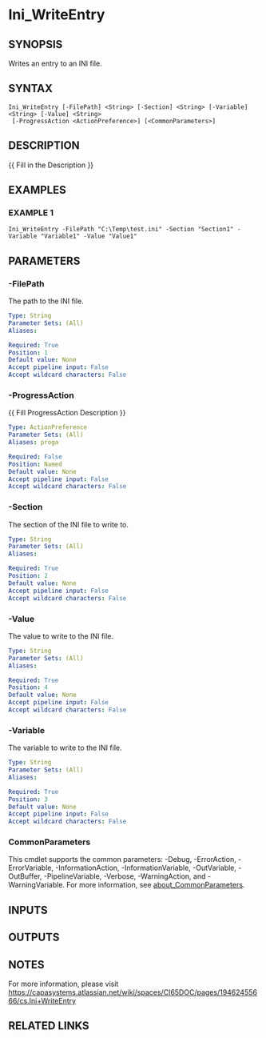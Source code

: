 # Ini_WriteEntry

## SYNOPSIS
Writes an entry to an INI file.

## SYNTAX

```
Ini_WriteEntry [-FilePath] <String> [-Section] <String> [-Variable] <String> [-Value] <String>
 [-ProgressAction <ActionPreference>] [<CommonParameters>]
```

## DESCRIPTION
{{ Fill in the Description }}

## EXAMPLES

### EXAMPLE 1
```
Ini_WriteEntry -FilePath "C:\Temp\test.ini" -Section "Section1" -Variable "Variable1" -Value "Value1"
```

## PARAMETERS

### -FilePath
The path to the INI file.

```yaml
Type: String
Parameter Sets: (All)
Aliases:

Required: True
Position: 1
Default value: None
Accept pipeline input: False
Accept wildcard characters: False
```

### -ProgressAction
{{ Fill ProgressAction Description }}

```yaml
Type: ActionPreference
Parameter Sets: (All)
Aliases: proga

Required: False
Position: Named
Default value: None
Accept pipeline input: False
Accept wildcard characters: False
```

### -Section
The section of the INI file to write to.

```yaml
Type: String
Parameter Sets: (All)
Aliases:

Required: True
Position: 2
Default value: None
Accept pipeline input: False
Accept wildcard characters: False
```

### -Value
The value to write to the INI file.

```yaml
Type: String
Parameter Sets: (All)
Aliases:

Required: True
Position: 4
Default value: None
Accept pipeline input: False
Accept wildcard characters: False
```

### -Variable
The variable to write to the INI file.

```yaml
Type: String
Parameter Sets: (All)
Aliases:

Required: True
Position: 3
Default value: None
Accept pipeline input: False
Accept wildcard characters: False
```

### CommonParameters
This cmdlet supports the common parameters: -Debug, -ErrorAction, -ErrorVariable, -InformationAction, -InformationVariable, -OutVariable, -OutBuffer, -PipelineVariable, -Verbose, -WarningAction, and -WarningVariable. For more information, see [about_CommonParameters](http://go.microsoft.com/fwlink/?LinkID=113216).

## INPUTS

## OUTPUTS

## NOTES
For more information, please visit https://capasystems.atlassian.net/wiki/spaces/CI65DOC/pages/19462455666/cs.Ini+WriteEntry

## RELATED LINKS
